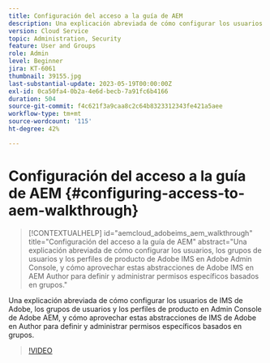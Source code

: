 ```yaml
---
title: Configuración del acceso a la guía de AEM
description: Una explicación abreviada de cómo configurar los usuarios de IMS de Adobe, los grupos de usuarios y los perfiles de producto en Admin Console de Adobe AEM, y cómo aprovechar estas abstracciones de IMS de Adobe en Author para definir y administrar permisos específicos basados en grupos.
version: Cloud Service
topic: Administration, Security
feature: User and Groups
role: Admin
level: Beginner
jira: KT-6061
thumbnail: 39155.jpg
last-substantial-update: 2023-05-19T00:00:00Z
exl-id: 0ca50fa4-0b2a-4e6d-becb-7a91fc6b4166
duration: 504
source-git-commit: f4c621f3a9caa8c2c64b8323312343fe421a5aee
workflow-type: tm+mt
source-wordcount: '115'
ht-degree: 42%

---
```


# Configuración del acceso a la guía de AEM {#configuring-access-to-aem-walkthrough}

>[!CONTEXTUALHELP]
>id="aemcloud_adobeims_aem_walkthrough"
>title="Configuración del acceso a la guía de AEM"
>abstract="Una explicación abreviada de cómo configurar los usuarios, los grupos de usuarios y los perfiles de producto de Adobe IMS en Adobe Admin Console, y cómo aprovechar estas abstracciones de Adobe IMS en AEM Author para definir y administrar permisos específicos basados en grupos."

Una explicación abreviada de cómo configurar los usuarios de IMS de Adobe, los grupos de usuarios y los perfiles de producto en Admin Console de Adobe AEM, y cómo aprovechar estas abstracciones de IMS de Adobe en Author para definir y administrar permisos específicos basados en grupos.

>[!VIDEO](https://video.tv.adobe.com/v/39155?quality=12&learn=on)
